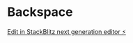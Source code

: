 # Backspace

[Edit in StackBlitz next generation editor ⚡️](https://stackblitz.com/~/github.com/anwar211944/Backspace)
